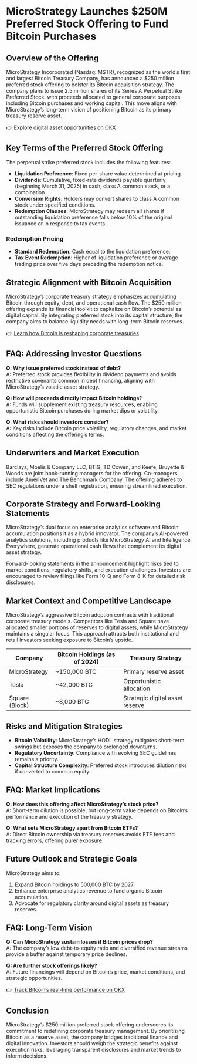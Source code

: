 # MicroStrategy Launches $250M Preferred Stock Offering to Fund Bitcoin Purchases  

## Overview of the Offering  
MicroStrategy Incorporated (Nasdaq: MSTR), recognized as the world’s first and largest Bitcoin Treasury Company, has announced a $250 million preferred stock offering to bolster its Bitcoin acquisition strategy. The company plans to issue 2.5 million shares of its Series A Perpetual Strike Preferred Stock, with proceeds allocated to general corporate purposes, including Bitcoin purchases and working capital. This move aligns with MicroStrategy’s long-term vision of positioning Bitcoin as its primary treasury reserve asset.  

👉 [Explore digital asset opportunities on OKX](https://bit.ly/okx-bonus)  

## Key Terms of the Preferred Stock Offering  
The perpetual strike preferred stock includes the following features:  
- **Liquidation Preference**: Fixed per-share value determined at pricing.  
- **Dividends**: Cumulative, fixed-rate dividends payable quarterly (beginning March 31, 2025) in cash, class A common stock, or a combination.  
- **Conversion Rights**: Holders may convert shares to class A common stock under specified conditions.  
- **Redemption Clauses**: MicroStrategy may redeem all shares if outstanding liquidation preference falls below 10% of the original issuance or in response to tax events.  

### Redemption Pricing  
- **Standard Redemption**: Cash equal to the liquidation preference.  
- **Tax Event Redemption**: Higher of liquidation preference or average trading price over five days preceding the redemption notice.  

## Strategic Alignment with Bitcoin Acquisition  
MicroStrategy’s corporate treasury strategy emphasizes accumulating Bitcoin through equity, debt, and operational cash flow. The $250 million offering expands its financial toolkit to capitalize on Bitcoin’s potential as digital capital. By integrating preferred stock into its capital structure, the company aims to balance liquidity needs with long-term Bitcoin reserves.  

👉 [Learn how Bitcoin is reshaping corporate treasuries](https://bit.ly/okx-bonus)  

## FAQ: Addressing Investor Questions  

**Q: Why issue preferred stock instead of debt?**  
A: Preferred stock provides flexibility in dividend payments and avoids restrictive covenants common in debt financing, aligning with MicroStrategy’s volatile asset strategy.  

**Q: How will proceeds directly impact Bitcoin holdings?**  
A: Funds will supplement existing treasury resources, enabling opportunistic Bitcoin purchases during market dips or volatility.  

**Q: What risks should investors consider?**  
A: Key risks include Bitcoin price volatility, regulatory changes, and market conditions affecting the offering’s terms.  

## Underwriters and Market Execution  
Barclays, Moelis & Company LLC, BTIG, TD Cowen, and Keefe, Bruyette & Woods are joint book-running managers for the offering. Co-managers include AmeriVet and The Benchmark Company. The offering adheres to SEC regulations under a shelf registration, ensuring streamlined execution.  

## Corporate Strategy and Forward-Looking Statements  
MicroStrategy’s dual focus on enterprise analytics software and Bitcoin accumulation positions it as a hybrid innovator. The company’s AI-powered analytics solutions, including products like MicroStrategy AI and Intelligence Everywhere, generate operational cash flows that complement its digital asset strategy.  

Forward-looking statements in the announcement highlight risks tied to market conditions, regulatory shifts, and execution challenges. Investors are encouraged to review filings like Form 10-Q and Form 8-K for detailed risk disclosures.  

## Market Context and Competitive Landscape  
MicroStrategy’s aggressive Bitcoin adoption contrasts with traditional corporate treasury models. Competitors like Tesla and Square have allocated smaller portions of reserves to digital assets, while MicroStrategy maintains a singular focus. This approach attracts both institutional and retail investors seeking exposure to Bitcoin’s upside.  

| **Company**       | **Bitcoin Holdings (as of 2024)** | **Treasury Strategy**              |  
|--------------------|-----------------------------------|------------------------------------|  
| MicroStrategy      | ~150,000 BTC                      | Primary reserve asset              |  
| Tesla              | ~42,000 BTC                       | Opportunistic allocation           |  
| Square (Block)     | ~8,000 BTC                        | Strategic digital asset reserve    |  

## Risks and Mitigation Strategies  
- **Bitcoin Volatility**: MicroStrategy’s HODL strategy mitigates short-term swings but exposes the company to prolonged downturns.  
- **Regulatory Uncertainty**: Compliance with evolving SEC guidelines remains a priority.  
- **Capital Structure Complexity**: Preferred stock introduces dilution risks if converted to common equity.  

## FAQ: Market Implications  

**Q: How does this offering affect MicroStrategy’s stock price?**  
A: Short-term dilution is possible, but long-term value depends on Bitcoin’s performance and execution of the treasury strategy.  

**Q: What sets MicroStrategy apart from Bitcoin ETFs?**  
A: Direct Bitcoin ownership via treasury reserves avoids ETF fees and tracking errors, offering purer exposure.  

## Future Outlook and Strategic Goals  
MicroStrategy aims to:  
1. Expand Bitcoin holdings to 500,000 BTC by 2027.  
2. Enhance enterprise analytics revenue to fund organic Bitcoin accumulation.  
3. Advocate for regulatory clarity around digital assets as treasury reserves.  

## FAQ: Long-Term Vision  

**Q: Can MicroStrategy sustain losses if Bitcoin prices drop?**  
A: The company’s low debt-to-equity ratio and diversified revenue streams provide a buffer against temporary price declines.  

**Q: Are further stock offerings likely?**  
A: Future financings will depend on Bitcoin’s price, market conditions, and strategic opportunities.  

👉 [Track Bitcoin’s real-time performance on OKX](https://bit.ly/okx-bonus)  

## Conclusion  
MicroStrategy’s $250 million preferred stock offering underscores its commitment to redefining corporate treasury management. By prioritizing Bitcoin as a reserve asset, the company bridges traditional finance and digital innovation. Investors should weigh the strategic benefits against execution risks, leveraging transparent disclosures and market trends to inform decisions.  
